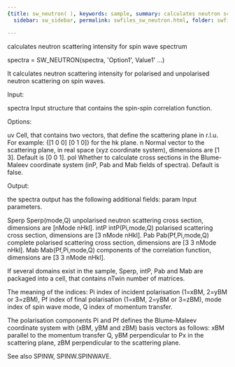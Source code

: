 ```yaml
---
{title: sw_neutron( ), keywords: sample, summary: calculates neutron scattering intensity for spin wave spectrum,
  sidebar: sw_sidebar, permalink: swfiles_sw_neutron.html, folder: swfiles, mathjax: 'true'}

---
```

  calculates neutron scattering intensity for spin wave spectrum
 
  spectra = SW_NEUTRON(spectra, 'Option1', Value1' ...)
 
  It calculates neutron scattering intensity for polarised and unpolarised
  neutron scattering on spin waves.
 
  Input:
 
  spectra   Input structure that contains the spin-spin correlation
            function.
 
  Options:
 
  uv        Cell, that contains two vectors, that define the scattering 
            plane in r.l.u. For example: {[1 0 0] [0 1 0]} for the hk
            plane.
  n         Normal vector to the scattering plane, in real space (xyz
            coordinate system), dimensions are [1 3]. Default is [0 0 1].
  pol       Whether to calculate cross sections in the Blume-Maleev
            coordinate system (inP, Pab and Mab fields of spectra). Default
            is false.
 
  Output:
 
  the spectra output has the following additional fields:
  param     Input parameters.
 
  Sperp     Sperp(mode,Q) unpolarised neutron scattering cross section,
            dimensions are [nMode nHkl].
  intP      intP(Pi,mode,Q) polarised scattering cross section, dimensions
            are [3 nMode nHkl].
  Pab       Pab(Pf,Pi,mode,Q) complete polarised scattering cross section,
            dimensions are [3 3 nMode nHkl].
  Mab       Mab(Pf,Pi,mode,Q) components of the correlation function,
            dimensions are [3 3 nMode nHkl].
 
  If several domains exist in the sample, Sperp, intP, Pab and Mab are
  packaged into a cell, that contains nTwin number of matrices.
 
  The meaning of the indices:
            Pi      index of incident polarisation (1=xBM, 2=yBM or 3=zBM),
            Pf      index of final polarisation (1=xBM, 2=yBM or 3=zBM),
            mode    index of spin wave mode,
            Q       index of momentum transfer.
 
  The polarisation components Pi and Pf defines the Blume-Maleev coordinate
  system with (xBM, yBM and zBM) basis vectors as follows:
            xBM     parallel to the momentum transfer Q,
            yBM     perpendicular to Px in the scattering plane,
            zBM     perpendicular to the scattering plane.
 
  See also SPINW, SPINW.SPINWAVE.
 
